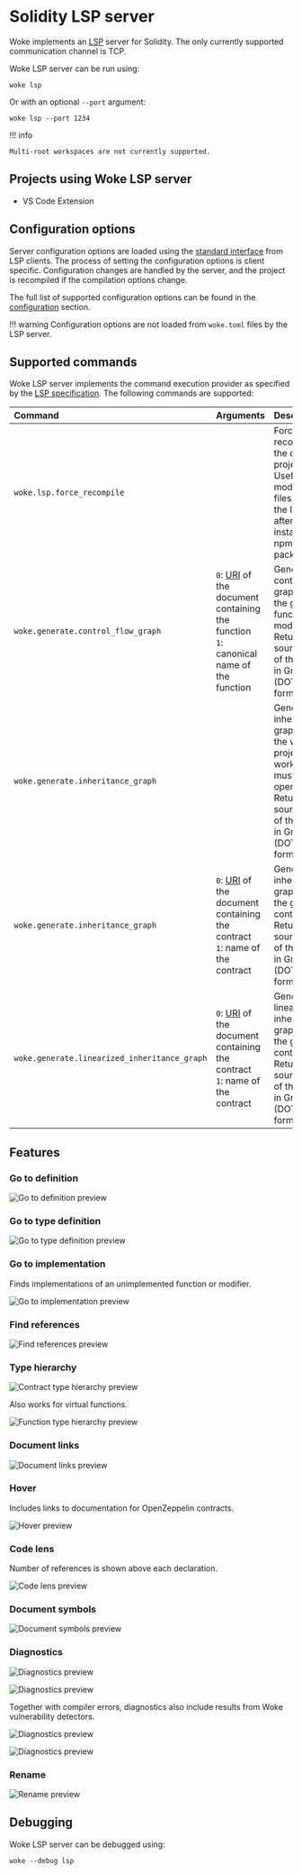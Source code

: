 # Solidity LSP server
Woke implements an [LSP](https://microsoft.github.io/language-server-protocol/) server for Solidity. The only currently supported communication channel is TCP.

Woke LSP server can be run using:
```shell
woke lsp
```

Or with an optional `--port` argument:
```shell
woke lsp --port 1234
```

!!! info

    Multi-root workspaces are not currently supported.

## Projects using Woke LSP server
- VS Code Extension

## Configuration options
Server configuration options are loaded using the [standard interface](https://microsoft.github.io/language-server-protocol/specifications/lsp/3.17/specification/#workspace_configuration) from LSP clients. The process of setting the configuration options is client specific. Configuration changes are handled by the server, and the project is recompiled if the compilation options change.

The full list of supported configuration options can be found in the [configuration](configuration.md#configuration-options) section.

!!! warning
    Configuration options are not loaded from `woke.toml` files by the LSP server.

## Supported commands

Woke LSP server implements the command execution provider as specified by the [LSP specification](https://microsoft.github.io/language-server-protocol/specifications/lsp/3.17/specification/#workspace_executeCommand). The following commands are supported:

| Command                                                   | Arguments                                                                                                                                                                                  | Description                                                                                                                                     |
|:----------------------------------------------------------|:-------------------------------------------------------------------------------------------------------------------------------------------------------------------------------------------|:------------------------------------------------------------------------------------------------------------------------------------------------|
| <nobr>`woke.lsp.force_recompile`</nobr>                   |                                                                                                                                                                                            | Force recompile the opened project/files. Useful after modifying files outside the IDE (e.g. after installing npm packages).                    |
| <nobr>`woke.generate.control_flow_graph`</nobr>           | `0`: [URI](https://microsoft.github.io/language-server-protocol/specifications/lsp/3.17/specification/#uri) of the document containing the function<br>`1`: canonical name of the function | Generate a control flow graph for the given function or modifier. Returns the source code of the graph in Graphviz (DOT) format.                |
| <nobr>`woke.generate.inheritance_graph`</nobr>            |                                                                                                                                                                                            | Generate an inheritance graph for the whole project. A workspace must be opened. Returns the source code of the graph in Graphviz (DOT) format. |
| <nobr>`woke.generate.inheritance_graph`</nobr>            | `0`: [URI](https://microsoft.github.io/language-server-protocol/specifications/lsp/3.17/specification/#uri) of the document containing the contract<br>`1`: name of the contract           | Generate an inheritance graph for the given contract. Returns the source code of the graph in Graphviz (DOT) format.                            |
| <nobr>`woke.generate.linearized_inheritance_graph`</nobr> | `0`: [URI](https://microsoft.github.io/language-server-protocol/specifications/lsp/3.17/specification/#uri) of the document containing the contract<br>`1`: name of the contract           | Generate a linearized inheritance graph for the given contract. Returns the source code of the graph in Graphviz (DOT) format.                  |

## Features

### Go to definition

![Go to definition preview](images/lsp/go-to-definition.gif)

### Go to type definition

![Go to type definition preview](images/lsp/go-to-type-definition.gif)

### Go to implementation

Finds implementations of an unimplemented function or modifier.

![Go to implementation preview](images/lsp/go-to-implementation.gif)

### Find references

![Find references preview](images/lsp/find-references.gif)

### Type hierarchy

![Contract type hierarchy preview](images/lsp/contract-type-hierarchy.gif)

Also works for virtual functions.

![Function type hierarchy preview](images/lsp/function-type-hierarchy.gif)

### Document links

![Document links preview](images/lsp/document-links.gif)

### Hover

Includes links to documentation for OpenZeppelin contracts.

![Hover preview](images/lsp/hover.gif)

### Code lens

Number of references is shown above each declaration.

![Code lens preview](images/lsp/code-lens.png)

### Document symbols

![Document symbols preview](images/lsp/document-symbols.png)

### Diagnostics

![Diagnostics preview](images/lsp/diagnostics-1.gif)

![Diagnostics preview](images/lsp/diagnostics-2.png)

Together with compiler errors, diagnostics also include results from Woke vulnerability detectors.

![Diagnostics preview](images/lsp/diagnostics-3.png)

![Diagnostics preview](images/lsp/diagnostics-4.png)

### Rename

![Rename preview](images/lsp/rename.gif)

## Debugging

Woke LSP server can be debugged using:
```shell
woke --debug lsp
```